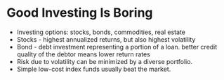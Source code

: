 # Good Investing Is Boring

* Investing options: stocks, bonds, commodities, real estate
* Stocks - highest annualized returns, but also highest volatility
* Bond - debt investment representing a portion of a loan. better credit quality of the debtor means lower return rates
* Risk due to volatility can be minimized by a diverse portfolio.
* Simple low-cost index funds usually beat the market.

